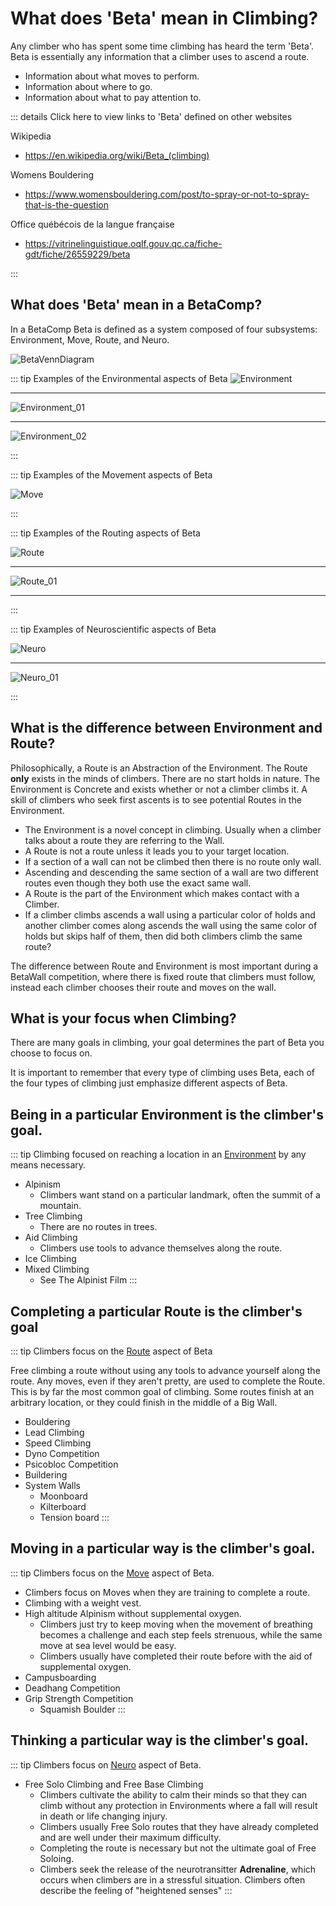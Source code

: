 # What does 'Beta' mean in Climbing?

Any climber who has spent some time climbing has heard the term 'Beta'. Beta is essentially any information that a climber uses to ascend a route. 

- Information about what moves to perform.
- Information about where to go.
- Information about what to pay attention to.  

::: details Click here to view links to 'Beta' defined on other websites

Wikipedia
- https://en.wikipedia.org/wiki/Beta_(climbing)

Womens Bouldering
- https://www.womensbouldering.com/post/to-spray-or-not-to-spray-that-is-the-question

Office québécois de la langue française
- https://vitrinelinguistique.oqlf.gouv.qc.ca/fiche-gdt/fiche/26559229/beta

:::

## What does 'Beta' mean in a BetaComp? 

In a BetaComp Beta is defined as a system composed of four subsystems: Environment, Move, Route, and Neuro.

![BetaVennDiagram](/BetaVenn.png) 

::: tip Examples of the Environmental aspects of Beta
![Environment](/Environment.png)

---

![Environment_01](/Environment_01.png)

---

![Environment_02](/Environment_02.png)


<!-- ![InsertImage]() of ArtificialWall

![InsertImage]() of ClimbingHold

![InsertImage]() of Cloud -->

:::

::: tip Examples of the Movement aspects of Beta

![Move](/Move.png)

<!-- ![InsertImage]() of LegWhip[SpaceFoot]

![InsertImage]() of Twistlock[SpaceHand]

![InsertImage]() of Dyno[SpaceBody] -->

:::

::: tip Examples of the Routing aspects of Beta

![Route](/Route.png)

---

![Route_01](/Route_01.png)

---

<!-- ![InsertImage]() of Cobra Crack

![InsertImage]() of Dyno Comp -->

:::


::: tip Examples of Neuroscientific aspects of Beta

![Neuro](/Neuro.png)

---

![Neuro_01](/Neuro_01.png)

<!-- ![InsertImage]() of Me on SprayWall -->
:::


## What is the difference between Environment and Route?

Philosophically, a Route is an Abstraction of the Environment. The Route **only** exists in the minds of climbers. There are no start holds in nature. The Environment is Concrete and exists whether or not a climber climbs it. A skill of climbers who seek first ascents is to see potential Routes in the Environment.

- The Environment is a novel concept in climbing. Usually when a climber talks about a route they are referring to the Wall.
- A Route is not a route unless it leads you to your target location. 
- If a section of a wall can not be climbed then there is no route only wall.
- Ascending and descending the same section of a wall are two different routes even though they both use the exact same wall. 
- A Route is the part of the Environment which makes contact with a Climber. 
- If a climber climbs ascends a wall using a particular color of holds and another climber comes along ascends the wall using the same color of holds but skips half of them, then did both climbers climb the same route?

The difference between Route and Environment is most important during a BetaWall competition, where there is fixed route that climbers must follow, instead each climber chooses their route and moves on the wall.


## What is your focus when Climbing?

<!-- ![InsertImage] of BetaComp in ecosystem map relating it to the other types of Climbing -->

There are many goals in climbing, your goal determines the part of Beta you choose to focus on.

It is important to remember that every type of climbing uses Beta, each of the four types of climbing just emphasize different aspects of Beta.

## Being in a particular Environment is the climber's goal.

<!-- ![InsertImage]() which contains with all Forms of WallClimbing -->

::: tip Climbing focused on reaching a location in an [Environment]() by any means necessary.  

- Alpinism
    - Climbers want stand on a particular landmark, often the summit of a mountain.
- Tree Climbing
    - There are no routes in trees.
- Aid Climbing
    - Climbers use tools to advance themselves along the route.
- Ice Climbing
- Mixed Climbing
    - See The Alpinist Film
:::

## Completing a particular Route is the climber's goal

<!-- ![InsertImage]() of Route Climbing Bouldering Lead Speed Combined Olympics -->
<!-- ![InsertImage]() of Route climbing Dyno Psico Buildering -->

::: tip Climbers focus on the [Route](/reference/Route/RouteOverview) aspect of Beta

Free climbing a route without using any tools to advance yourself along the route. Any moves, even if they aren't pretty, are used to complete the Route. This is by far the most common goal of climbing. Some routes finish at an arbitrary location, or they could finish in the middle of a Big Wall. 

- Bouldering
- Lead Climbing
- Speed Climbing
- Dyno Competition
- Psicobloc Competition
- Buildering
- System Walls
    - Moonboard
    - Kilterboard
    - Tension board
:::

## Moving in a particular way is the climber's goal.

<!-- ![InsertImage] of Move Climbing -->

::: tip Climbers focus on the [Move]() aspect of Beta. 

- Climbers focus on Moves when they are training to complete a route.
- Climbing with a weight vest.
- High altitude Alpinism without supplemental oxygen.
    - Climbers just try to keep moving when the movement of breathing becomes a challenge and each step feels strenuous, while the same move at sea level would be easy. 
    - Climbers usually have completed their route before with the aid of supplemental oxygen.
- Campusboarding
- Deadhang Competition
- Grip Strength Competition
    - Squamish Boulder
:::

## Thinking a particular way is the climber's goal.

<!-- ![InsertImage]() of Free Solo, Free Base, Alain Robert over knives -->

::: tip Climbers focus on [Neuro]() aspect of Beta. 

- Free Solo Climbing and Free Base Climbing
    - Climbers cultivate the ability to calm their minds so that they can climb without any protection in Environments where a fall will result in death or life changing injury.
    - Climbers usually Free Solo routes that they have already completed and are well under their maximum difficulty. 
    - Completing the route is necessary but not the ultimate goal of Free Soloing. 
    - Climbers seek the release of the neurotransitter **Adrenaline**, which occurs when climbers are in a stressful situation. Climbers often describe the feeling of "heightened senses"
:::

 

<!-- ## Flow Climbing

![FlowClimbing_02](/FlowClimbing_02.png)

::: tip A subset of Neuro Climbing is Flow Climbing.

- Requires a SprayWall with a high density of Holds.
- Meditative
- Since Flow Climbing often involves Down Climbing, it is difficult to belay so an Autobelay must be used or Flow Climbing is performed low to the ground like Bouldering.
- Flow Climbing usually has lots of Traversing, Down Climbing and Climbing in circles. 
- Climbers grip what ever hold they happen to be in a position to use. 
- Flow Climbing is only possible when the gym is not crowded.
:::

![FlowClimbing_01](/FlowClimbing_01.png)

- https://www.youtube.com/watch?v=2WHTBh-MJbE -->